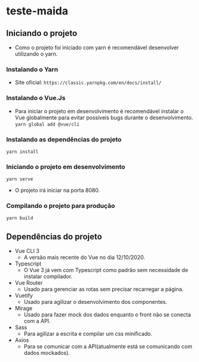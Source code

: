 # teste-maida

## Iniciando o projeto
  - Como o projeto foi iniciado com yarn é recomendável desenvolver utilizando o yarn.

### Instalando o Yarn
  - Site oficial: 
  ``` https://classic.yarnpkg.com/en/docs/install/ ```

### Instalando o Vue.Js
  - Para iniciar o projeto em desenvolvimento é recomendável instalar o Vue globalmente para evitar possíveis bugs durante o desenvolvimento.
  ``` yarn global add @vue/cli ```

### Instalando as dependências do projeto
``` yarn install ```

### Iniciando o projeto em desenvolvimento
``` yarn serve ``` 
- O projeto irá iniciar na porta 8080.

### Compilando o projeto para produção
``` yarn build ```

## Dependências do projeto
  - Vue CLI 3
    - A versão mais recente do Vue no dia 12/10/2020.
  - Typescript
    - O Vue 3 já vem com Typescript como padrão sem necessidade de instalar compilador.
  - Vue Router
    - Usado para gerenciar as rotas sem precisar recarregar a página.
  - Vuetify
    - Usado para agilizar o desenvolvimento dos componentes.
  - Mirage
    - Usado para fazer mock dos dados enquanto o front não se conecta com a API.
  - Sass
    - Para agilizar a escrita e compilar um css minificado.
  - Axios
    - Para se comunicar com a API(atualmente está se comunicando com dados mockados).
